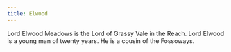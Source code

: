 ```yaml
---
title: Elwood
---
```


Lord Elwood Meadows is the Lord of Grassy Vale in the Reach. Lord Elwood is a young man of twenty years. He is a cousin of the Fossoways.


